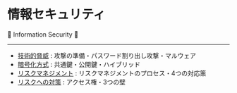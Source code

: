 # 情報セキュリティ

:dog: Information Security :dog:

---

- [技術的脅威](risl.md) : 攻撃の準備・パスワード割り出し攻撃・マルウェア
- [暗号化方式](encryption.m) : 共通鍵・公開鍵・ハイブリッド
- [リスクマネジメント](risk_management.md) : リスクマネジメントのプロセス・4つの対応策
- [リスクへの対策](risk_measures.md) : アクセス権・3つの壁

